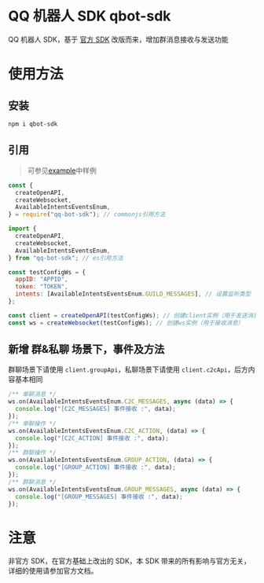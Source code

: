 # QQ 机器人 SDK qbot-sdk

QQ 机器人 SDK，基于 [官方 SDK](https://github.com/tencent-connect/bot-node-sdk) 改版而来，增加群消息接收与发送功能

# 使用方法

## 安装

```shell
npm i qbot-sdk
```

## 引用

> 可参见[example](/example)中样例

```js
const {
  createOpenAPI,
  createWebsocket,
  AvailableIntentsEventsEnum,
} = require("qq-bot-sdk"); // commonjs引用方法

import {
  createOpenAPI,
  createWebsocket,
  AvailableIntentsEventsEnum,
} from "qq-bot-sdk"; // es引用方法

const testConfigWs = {
  appID: "APPID",
  token: "TOKEN",
  intents: [AvailableIntentsEventsEnum.GUILD_MESSAGES], // 设置监听类型
};

const client = createOpenAPI(testConfigWs); // 创建client实例（用于发送消息）
const ws = createWebsocket(testConfigWs); // 创建ws实例（用于接收消息）
```

## 新增 群&私聊 场景下，事件及方法

群聊场景下请使用 `client.groupApi`，私聊场景下请使用 `client.c2cApi`，后方内容基本相同

```js
/** 单聊消息 */
ws.on(AvailableIntentsEventsEnum.C2C_MESSAGES, async (data) => {
  console.log("[C2C_MESSAGES] 事件接收 :", data);
});
/** 单聊操作 */
ws.on(AvailableIntentsEventsEnum.C2C_ACTION, (data) => {
  console.log("[C2C_ACTION] 事件接收 :", data);
});
/** 群聊操作 */
ws.on(AvailableIntentsEventsEnum.GROUP_ACTION, (data) => {
  console.log("[GROUP_ACTION] 事件接收 :", data);
});
/** 群聊消息 */
ws.on(AvailableIntentsEventsEnum.GROUP_MESSAGES, async (data) => {
  console.log("[GROUP_MESSAGES] 事件接收 :", data);
});
```

# 注意

非官方 SDK，在官方基础上改出的 SDK，本 SDK 带来的所有影响与官方无关，详细的使用请参加官方文档。
